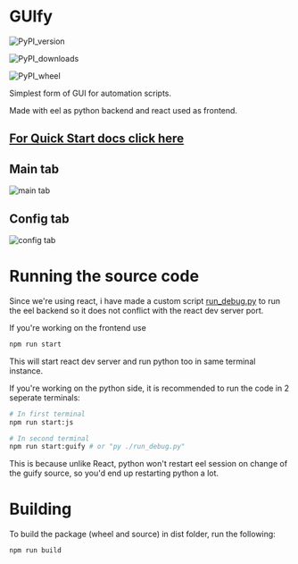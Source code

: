# GUIfy

![PyPI_version](https://img.shields.io/pypi/v/guify?style=for-the-badge)

![PyPI_downloads](https://img.shields.io/pypi/dm/guify?style=for-the-badge)

![PyPI_wheel](https://img.shields.io/pypi/wheel/guify?style=for-the-badge)

Simplest form of GUI for automation scripts.

Made with eel as python backend and react used as frontend.

## **[For Quick Start docs click here](../README.md)**

## Main tab

![main tab](./images/main_tab.png)

## Config tab

![config tab](./images/config_tab.png)

# Running the source code

Since we're using react, i have made a custom script [run_debug.py](../run_debug.py) to run the eel backend so it does not conflict with the react dev server port.

If you're working on the frontend use

```bash
npm run start
```

This will start react dev server and run python too in same terminal instance.

If you're working on the python side, it is recommended to run the code in 2 seperate terminals:

```bash
# In first terminal
npm run start:js

# In second terminal
npm run start:guify # or "py ./run_debug.py"
```

This is because unlike React, python won't restart eel session on change of the guify source, so you'd end up restarting python a lot.

# Building

To build the package (wheel and source) in dist folder, run the following:

`npm run build`
